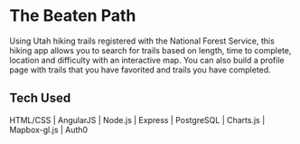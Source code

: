 # The Beaten Path

Using Utah hiking trails registered with the National Forest Service, this hiking app allows you to search for trails based on length, time to complete, location and difficulty with an interactive map. You can also build a profile page with trails that you have favorited and trails you have completed.

## Tech Used
 HTML/CSS | AngularJS | Node.js | Express | PostgreSQL | Charts.js | Mapbox-gl.js | Auth0

